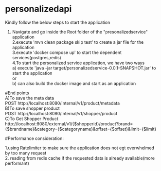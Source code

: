 # personalizedapi
Kindly follow the below steps to start the application

1. Navigate and go inside the Root folder of the "presonalizedservice" application  <br />
2.execute 'mvn clean package skip test' to create a jar file for the application  <br />
3.execute 'docker compose up' to start the dependent services(postgres,redis)  <br />
4.To start the personalized service application, we have two ways  <br />
  a) execute  'java -jar target/personalizedservice-0.0.1-SNAPSHOT.jar' to start the application  <br />
  or  <br />
  b) can also build the docker image and start as an application  <br />



#End points  <br />
A)To save the meta data  <br />
POST http://localhost:8080/internal/v1/product/metadata  <br />
B)To save  shopper product  <br />
POST http://localhost:8080/internal/v1/shopper/product  <br />
C)To Get Shopper Product  <br />
http://localhost:8080/external/v1/{$shopperid}/product?brand={$brandname}&category={$categoryname}&offset={$offset}&limit={$limit}  <br />

#Performance consideration:  <br />

1.using Ratelimiter to make sure the application does not egt overwhelmed by too many request  <br />
2. reading from redis cache if the requested data is already available(more performant)  <br />



